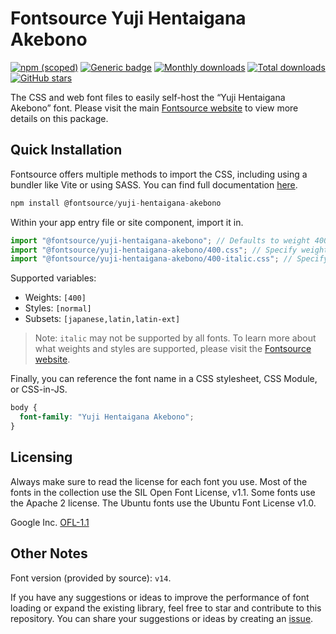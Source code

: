 # Fontsource Yuji Hentaigana Akebono

[![npm (scoped)](https://img.shields.io/npm/v/@fontsource/yuji-hentaigana-akebono?color=brightgreen)](https://www.npmjs.com/package/@fontsource/yuji-hentaigana-akebono) [![Generic badge](https://img.shields.io/badge/fontsource-passing-brightgreen)](https://github.com/fontsource/fontsource) [![Monthly downloads](https://badgen.net/npm/dm/@fontsource/yuji-hentaigana-akebono)](https://github.com/fontsource/fontsource) [![Total downloads](https://badgen.net/npm/dt/@fontsource/yuji-hentaigana-akebono)](https://github.com/fontsource/fontsource) [![GitHub stars](https://img.shields.io/github/stars/fontsource/fontsource.svg?style=social&label=Star)](https://github.com/fontsource/fontsource/stargazers)

The CSS and web font files to easily self-host the “Yuji Hentaigana Akebono” font. Please visit the main [Fontsource website](https://fontsource.org/fonts/yuji-hentaigana-akebono) to view more details on this package.

## Quick Installation

Fontsource offers multiple methods to import the CSS, including using a bundler like Vite or using SASS. You can find full documentation [here](https://fontsource.org/docs/getting-started/introduction).

```javascript
npm install @fontsource/yuji-hentaigana-akebono
```

Within your app entry file or site component, import it in.

```javascript
import "@fontsource/yuji-hentaigana-akebono"; // Defaults to weight 400
import "@fontsource/yuji-hentaigana-akebono/400.css"; // Specify weight
import "@fontsource/yuji-hentaigana-akebono/400-italic.css"; // Specify weight and style
```

Supported variables:
- Weights: `[400]`
- Styles: `[normal]`
- Subsets: `[japanese,latin,latin-ext]`

> Note: `italic` may not be supported by all fonts. To learn more about what weights and styles are supported, please visit the [Fontsource website](https://fontsource.org/fonts/yuji-hentaigana-akebono).

Finally, you can reference the font name in a CSS stylesheet, CSS Module, or CSS-in-JS.

```css
body {
  font-family: "Yuji Hentaigana Akebono";
}
```

## Licensing
Always make sure to read the license for each font you use. Most of the fonts in the collection use the SIL Open Font License, v1.1. Some fonts use the Apache 2 license. The Ubuntu fonts use the Ubuntu Font License v1.0.

Google Inc.
[OFL-1.1](http://scripts.sil.org/OFL)

## Other Notes
Font version (provided by source): `v14`.

If you have any suggestions or ideas to improve the performance of font loading or expand the existing library, feel free to star and contribute to this repository. You can share your suggestions or ideas by creating an [issue](https://github.com/fontsource/fontsource/issues).